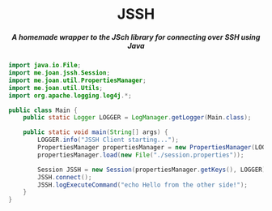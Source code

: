 <div align="center">
    <h1>JSSH</h1>
    <h5>A homemade wrapper to the JSch library for connecting over SSH using Java</h5>
</div>

```java
import java.io.File;
import me.joan.jssh.Session;
import me.joan.util.PropertiesManager;
import me.joan.util.Utils;
import org.apache.logging.log4j.*;

public class Main {
    public static Logger LOGGER = LogManager.getLogger(Main.class);

    public static void main(String[] args) {
        LOGGER.info("JSSH Client starting...");
        PropertiesManager propertiesManager = new PropertiesManager(LOGGER);
        propertiesManager.load(new File("./session.properties"));

        Session JSSH = new Session(propertiesManager.getKeys(), LOGGER);
        JSSH.connect();
        JSSH.logExecuteCommand("echo Hello from the other side!");
    }
}
```
